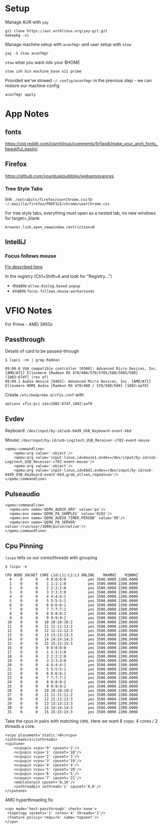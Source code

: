 # Setup

Manage AUR with `yay`

    git clone https://aur.archlinux.org/yay-git.git
    makepkg -si

Manage machine setup with `aconfmgr` and user setup with `stow`

    yay -S stow aconfmgr

`stow` what you want into your $HOME

    stow zsh bin machine_base x11 prime

Provided we've stowed `~/.config/aconfmgr` in the previous step - we can restore our machine config

    aconfmgr apply



# App Notes

## fonts

https://old.reddit.com/r/archlinux/comments/5r5ep8/make_your_arch_fonts_beautiful_easily/

## Firefox

https://github.com/yourduskquibbles/webannoyances

### Tree Style Tabs

link `./extrabits/firefox/userChrome.css` to `~/.mozilla/firefox/PROFILE/chrome/userChrome.css`

For tree style tabs, everything must open as a nested tab, no new windows for target=_blank
    
    browser.link.open_newwindow.restriction=0

## IntelliJ 


### Focus follows mouse

[Fix described here](https://youtrack.jetbrains.com/issue/IDEA-112015#comment=27-1324403)

In the registry  (Ctrl+Shift+A and look for "Registry...")

 - disable `allow.dialog.based.popup`
 - enable `focus.follows.mouse.workarounds`

# VFIO Notes

For Prime - AMD 3950x

## Passthrough

Details of card to be passed-through

    $ lspci -nn | grep Radeon
    
    09:00.0 VGA compatible controller [0300]: Advanced Micro Devices, Inc. [AMD/ATI] Ellesmere [Radeon RX 470/480/570/570X/580/580X/590] [1002:67df] (rev ef)
    09:00.1 Audio device [0403]: Advanced Micro Devices, Inc. [AMD/ATI] Ellesmere HDMI Audio [Radeon RX 470/480 / 570/580/590] [1002:aaf0]


Create `/etc/modprobe.d/vfio.conf` with

    options vfio-pci ids=1002:67df,1002:aaf0


## Evdev

Keyboard: `/dev/input/by-id/usb-04d9_USB_Keyboard-event-kbd`

Mouse: `/dev/input/by-id/usb-Logitech_USB_Receiver-if02-event-mouse`


    <qemu:commandline>
        <qemu:arg value='-object'/>
        <qemu:arg value='input-linux,id=mouse1,evdev=/dev/input/by-id/usb-Logitech_USB_Receiver-if02-event-mouse'/>
        <qemu:arg value='-object'/>
        <qemu:arg value='input-linux,id=kbd1,evdev=/dev/input/by-id/usb-04d9_USB_Keyboard-event-kbd,grab_all=on,repeat=on'/>
    </qemu:commandline>


## Pulseaudio

    <qemu:commandline>
      <qemu:env name='QEMU_AUDIO_DRV' value='pa'/>
      <qemu:env name='QEMU_PA_SAMPLES' value='8192'/>
      <qemu:env name='QEMU_AUDIO_TIMER_PERIOD' value='99'/>
      <qemu:env name='QEMU_PA_SERVER' value='/run/user/1000/pulse/native'/>
    </qemu:commandline>


## Cpu Pinning

`lscpu` tells us our cores/threads with grouping

    $ lscpu -e
    
    CPU NODE SOCKET CORE L1d:L1i:L2:L3 ONLINE    MAXMHZ    MINMHZ
      0    0      0    0 0:0:0:0          yes 3500.0000 2200.0000
      1    0      0    1 1:1:1:0          yes 3500.0000 2200.0000
      2    0      0    2 2:2:2:0          yes 3500.0000 2200.0000
      3    0      0    3 3:3:3:0          yes 3500.0000 2200.0000
      4    0      0    4 4:4:4:1          yes 3500.0000 2200.0000
      5    0      0    5 5:5:5:1          yes 3500.0000 2200.0000
      6    0      0    6 6:6:6:1          yes 3500.0000 2200.0000
      7    0      0    7 7:7:7:1          yes 3500.0000 2200.0000
      8    0      0    8 8:8:8:2          yes 3500.0000 2200.0000
      9    0      0    9 9:9:9:2          yes 3500.0000 2200.0000
     10    0      0   10 10:10:10:2       yes 3500.0000 2200.0000
     11    0      0   11 11:11:11:2       yes 3500.0000 2200.0000
     12    0      0   12 12:12:12:3       yes 3500.0000 2200.0000
     13    0      0   13 13:13:13:3       yes 3500.0000 2200.0000
     14    0      0   14 14:14:14:3       yes 3500.0000 2200.0000
     15    0      0   15 15:15:15:3       yes 3500.0000 2200.0000
     16    0      0    0 0:0:0:0          yes 3500.0000 2200.0000
     17    0      0    1 1:1:1:0          yes 3500.0000 2200.0000
     18    0      0    2 2:2:2:0          yes 3500.0000 2200.0000
     19    0      0    3 3:3:3:0          yes 3500.0000 2200.0000
     20    0      0    4 4:4:4:1          yes 3500.0000 2200.0000
     21    0      0    5 5:5:5:1          yes 3500.0000 2200.0000
     22    0      0    6 6:6:6:1          yes 3500.0000 2200.0000
     23    0      0    7 7:7:7:1          yes 3500.0000 2200.0000
     24    0      0    8 8:8:8:2          yes 3500.0000 2200.0000
     25    0      0    9 9:9:9:2          yes 3500.0000 2200.0000
     26    0      0   10 10:10:10:2       yes 3500.0000 2200.0000
     27    0      0   11 11:11:11:2       yes 3500.0000 2200.0000
     28    0      0   12 12:12:12:3       yes 3500.0000 2200.0000
     29    0      0   13 13:13:13:3       yes 3500.0000 2200.0000
     30    0      0   14 14:14:14:3       yes 3500.0000 2200.0000
     31    0      0   15 15:15:15:3       yes 3500.0000 2200.0000


Take the cpus in pairs with matching `CORE`. Here we want 8 cvpu: 4 cores / 2 threads a core.

    <vcpu placement='static'>8</vcpu>
    <iothreads>1</iothreads>
    <cputune>
        <vcpupin vcpu='0' cpuset='2'/>
        <vcpupin vcpu='1' cpuset='18'/>
        <vcpupin vcpu='2' cpuset='3'/>
        <vcpupin vcpu='3' cpuset='19'/>
        <vcpupin vcpu='4' cpuset='4'/>
        <vcpupin vcpu='5' cpuset='20'/>
        <vcpupin vcpu='6' cpuset='5'/>
        <vcpupin vcpu='7' cpuset='21'/>
        <emulatorpin cpuset='0,16'/>
        <iothreadpin iothread='1' cpuset='0,6'/>
    </cputune>

AMD hyperthreading fix

    <cpu mode='host-passthrough' check='none'>
     <topology sockets='1' cores='4' threads='2'/>
     <feature policy='require' name='topoext'/>
    </cpu>
    